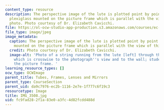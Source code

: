 ```yaml
---
content_type: resource
description: The perspective image of the lute is plotted point by point onto the
  plexiglass mounted on the picture frame which is parallel with the view of this
  photo. Photo courtesy of Dr. Elizabeth Cavicchi.
file: https://ol-ocw-studio-app-production.s3.amazonaws.com/courses/ec-050-recreate-experiments-from-history-inform-the-future-from-the-past-galileo-january-iap-2010/fc9fad282f1a83e0a3fc4d82fcdd488d_IMG_3508.jpg
file_type: image/jpeg
image_metadata:
  caption: The perspective image of the lute is plotted point by point onto the plexiglass
    mounted on the picture frame which is parallel with the view of this photo.
  credit: Photo courtesy of Dr. Elizabeth Cavicchi.
  image-alt: 'Photo of a string running from the lute [left] through the picture frame
    which is crosswise to the photograph''s view and to the wall; students look through
    the picture frame. '
learning_resource_types: []
ocw_type: OCWImage
parent_title: Tubes, Frames, Lenses and Mirrors
parent_type: CourseSection
parent_uid: da9c7976-ec2b-1116-2e7e-1f777c6f19c3
resourcetype: Image
title: IMG_3508.jpg
uid: fc9fad28-2f1a-83e0-a3fc-4d82fcdd488d
---
```

